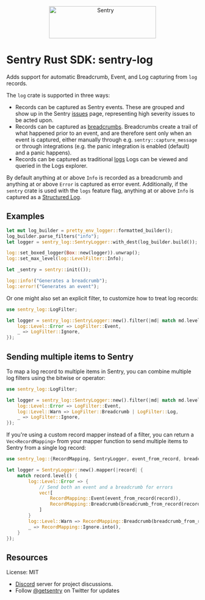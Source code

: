 <p align="center">
  <a href="https://sentry.io/?utm_source=github&utm_medium=logo" target="_blank">
    <img src="https://sentry-brand.storage.googleapis.com/sentry-wordmark-dark-280x84.png" alt="Sentry" width="280" height="84">
  </a>
</p>

# Sentry Rust SDK: sentry-log

Adds support for automatic Breadcrumb, Event, and Log capturing from `log` records.

The `log` crate is supported in three ways:
- Records can be captured as Sentry events. These are grouped and show up in the Sentry
  [issues](https://docs.sentry.io/product/issues/) page, representing high severity issues to be
  acted upon.
- Records can be captured as [breadcrumbs](https://docs.sentry.io/product/issues/issue-details/breadcrumbs/).
  Breadcrumbs create a trail of what happened prior to an event, and are therefore sent only when
  an event is captured, either manually through e.g. `sentry::capture_message` or through integrations
  (e.g. the panic integration is enabled (default) and a panic happens).
- Records can be captured as traditional [logs](https://docs.sentry.io/product/explore/logs/)
  Logs can be viewed and queried in the Logs explorer.

By default anything at or above `Info` is recorded as a breadcrumb and
anything at or above `Error` is captured as error event.
Additionally, if the `sentry` crate is used with the `logs` feature flag, anything at or above `Info`
is captured as a [Structured Log](https://docs.sentry.io/product/explore/logs/).

## Examples

```rust
let mut log_builder = pretty_env_logger::formatted_builder();
log_builder.parse_filters("info");
let logger = sentry_log::SentryLogger::with_dest(log_builder.build());

log::set_boxed_logger(Box::new(logger)).unwrap();
log::set_max_level(log::LevelFilter::Info);

let _sentry = sentry::init(());

log::info!("Generates a breadcrumb");
log::error!("Generates an event");
```

Or one might also set an explicit filter, to customize how to treat log
records:

```rust
use sentry_log::LogFilter;

let logger = sentry_log::SentryLogger::new().filter(|md| match md.level() {
    log::Level::Error => LogFilter::Event,
    _ => LogFilter::Ignore,
});
```

## Sending multiple items to Sentry

To map a log record to multiple items in Sentry, you can combine multiple log filters
using the bitwise or operator:

```rust
use sentry_log::LogFilter;

let logger = sentry_log::SentryLogger::new().filter(|md| match md.level() {
    log::Level::Error => LogFilter::Event,
    log::Level::Warn => LogFilter::Breadcrumb | LogFilter::Log,
    _ => LogFilter::Ignore,
});
```

If you're using a custom record mapper instead of a filter, you can return a `Vec<RecordMapping>`
from your mapper function to send multiple items to Sentry from a single log record:

```rust
use sentry_log::{RecordMapping, SentryLogger, event_from_record, breadcrumb_from_record};

let logger = SentryLogger::new().mapper(|record| {
    match record.level() {
        log::Level::Error => {
            // Send both an event and a breadcrumb for errors
            vec![
                RecordMapping::Event(event_from_record(record)),
                RecordMapping::Breadcrumb(breadcrumb_from_record(record)),
            ]
        }
        log::Level::Warn => RecordMapping::Breadcrumb(breadcrumb_from_record(record)).into(),
        _ => RecordMapping::Ignore.into(),
    }
});
```

## Resources

License: MIT

- [Discord](https://discord.gg/ez5KZN7) server for project discussions.
- Follow [@getsentry](https://twitter.com/getsentry) on Twitter for updates
